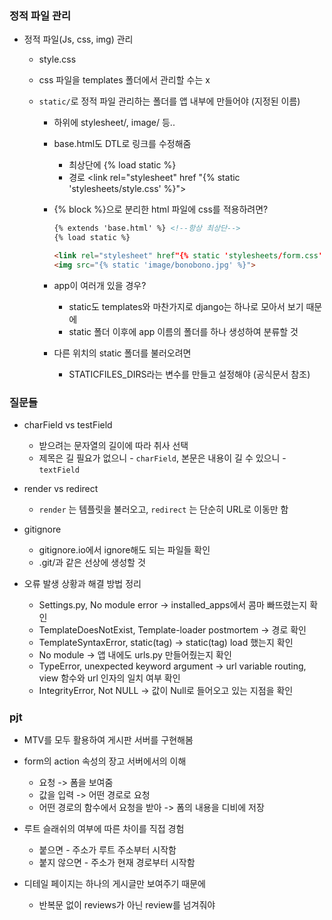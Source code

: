 ### 정적 파일 관리

- 정적 파일(Js, css, img) 관리

  - style.css

  - css 파일을 templates 폴더에서 관리할 수는 x

  - `static/`로 정적 파일 관리하는 폴더를 앱 내부에 만들어야 (지정된 이름)

    - 하위에 stylesheet/, image/ 등..

    - base.html도 DTL로 링크를 수정해줌

      - 최상단에 {% load static %}
      - 경로 <link rel="stylesheet" href "{% static 'stylesheets/style.css' %}">

    - {% block %}으로 분리한 html 파일에 css를 적용하려면?

      ```html
      {% extends 'base.html' %} <!--항상 최상단-->
      {% load static %}
      
      <link rel="stylesheet" href"{% static 'stylesheets/form.css' %}>
      <img src="{% static 'image/bonobono.jpg' %}">
      ```

    - app이 여러개 있을 경우?

      - static도 templates와 마찬가지로 django는 하나로 모아서 보기 때문에
      - static 폴더 이후에 app 이름의 폴더를 하나 생성하여 분류할 것

    - 다른 위치의 static 폴더를 불러오려면

      - STATICFILES_DIRS라는 변수를 만들고 설정해야 (공식문서 참조)









### 질문들

- charField vs testField
  - 받으려는 문자열의 길이에 따라 취사 선택
  - 제목은 길 필요가 없으니 - `charField`, 본문은 내용이 길 수 있으니 - `textField`
- render vs redirect
  - `render` 는 템플릿을 불러오고, `redirect` 는 단순히 URL로 이동만 함

- gitignore
  - gitignore.io에서 ignore해도 되는 파일들 확인
  - .git/과 같은 선상에 생성할 것

- 오류 발생 상황과 해결 방법 정리
  - Settings.py, No module error -> installed_apps에서 콤마 빠뜨렸는지 확인 
  - TemplateDoesNotExist, Template-loader postmortem -> 경로 확인
  - TemplateSyntaxError, static(tag) -> static(tag) load 했는지 확인
  - No module -> 앱 내에도 urls.py 만들어줬는지 확인
  - TypeError, unexpected keyword argument -> url variable routing, view 함수와 url 인자의 일치 여부 확인
  - IntegrityError, Not NULL -> 값이 Null로 들어오고 있는 지점을 확인











### pjt

- MTV를 모두 활용하여 게시판 서버를 구현해봄

- form의 action 속성의 장고 서버에서의 이해
  - 요청 -> 폼을 보여줌
  - 값을 입력 -> 어떤 경로로 요청
  - 어떤 경로의 함수에서 요청을 받아 -> 폼의 내용을 디비에 저장
- 루트 슬래쉬의 여부에 따른 차이를 직접 경험
  - 붙으면 - 주소가 루트 주소부터 시작함
  - 붙지 않으면 - 주소가 현재 경로부터 시작함
- 디테일 페이지는 하나의 게시글만 보여주기 때문에
  - 반복문 없이 reviews가 아닌 review를 넘겨줘야

